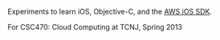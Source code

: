 Experiments to learn iOS, Objective-C, and the [AWS iOS SDK](http://aws.amazon.com/sdkforios/).

For CSC470: Cloud Computing at TCNJ, Spring 2013
